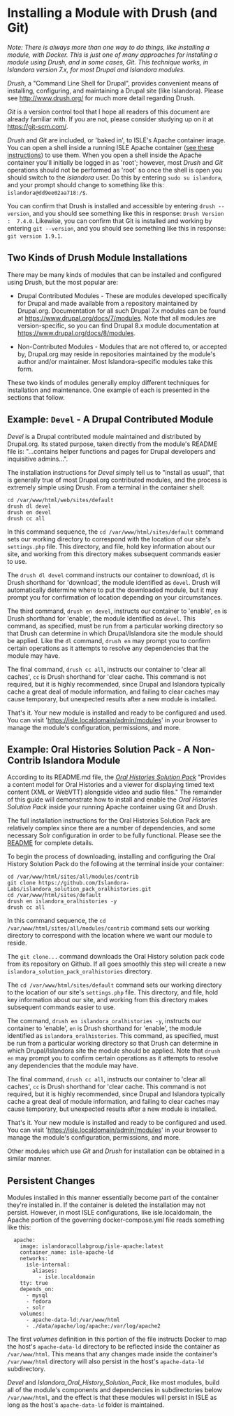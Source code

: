 <!--- PAGE_TITLE --->

# Installing a Module with Drush (and Git)

_Note: There is always more than one way to do things, like installing a module, with Docker.  This is just one of many approaches for installing a module using Drush, and in some cases, Git.  This technique works, in Islandora version 7.x, for most Drupal and Islandora modules._

_Drush_, a "Command Line Shell for Drupal", provides convenient means of installing, configuring, and maintaining a Drupal site (like Islandora).  Please see http://www.drush.org/ for much more detail regarding Drush.

_Git_ is a version control tool that I hope all readers of this document are already familiar with.  If you are not, please consider studying up on it at https://git-scm.com/.

_Drush_ and _Git_ are included, or 'baked in', to ISLE's Apache container image.  You can open a shell inside a running ISLE Apache container ([see these instructions](open-terminal-in-running-container.md)) to use them.  When you open a shell inside the Apache container you'll initially be logged in as 'root'; however, most _Drush_ and _Git_ operations should not be performed as 'root' so once the shell is open you should switch to the _islandora_ user.  Do this by entering `sudo su islandora`, and your prompt should change to something like this: `islandora@dd9ee02aa718:/$`.  

You can confirm that Drush is installed and accessible by entering `drush --version`, and you should see something like this in response: `Drush Version   :  7.4.0`.  Likewise, you can confirm that Git is installed and working by entering `git --version`, and you should see something like this in response: `git version 1.9.1`.

## Two Kinds of Drush Module Installations

There may be many kinds of modules that can be installed and configured using Drush, but the most popular are:

* Drupal Contributed Modules - These are modules developed specifically for Drupal and made available from a repository maintained by Drupal.org.  Documentation for all such Drupal 7.x modules can be found at https://www.drupal.org/docs/7/modules.  Note that all modules are version-specific, so you can find Drupal 8.x module documentation at https://www.drupal.org/docs/8/modules.  

* Non-Contributed Modules - Modules that are not offered to, or accepted by, Drupal.org may reside in repositories maintained by the module's author and/or maintainer.  Most Islandora-specific modules take this form.

These two kinds of modules generally employ different techniques for installation and maintenance.  One example of each is presented in the sections that follow.

## Example: `Devel` - A Drupal Contributed Module
_Devel_ is a Drupal contributed module maintained and distributed by Drupal.org.  Its stated purpose, taken directly from the module's README file is: "...contains helper functions and pages for Drupal developers and inquisitive admins...".

The installation instructions for _Devel_ simply tell us to "install as usual", that is generally true of most Drupal.org contributed modules, and the process is extremely simple using Drush.  From a terminal in the container shell:

```
cd /var/www/html/web/sites/default
drush dl devel
drush en devel
drush cc all
```
In this command sequence, the `cd /var/www/html/sites/default` command sets our working directory to correspond with the location of our site's `settings.php` file.  This directory, and file, hold key information about our site, and working from this directory makes subsequent commands easier to use.

The `drush dl devel` command instructs our container to download, `dl` is Drush shorthand for 'download', the module identified as `devel`.  Drush will automatically determine where to put the downloaded module, but it may prompt you for confirmation of location depending on your circumstances.

The third command, `drush en devel`, instructs our container to 'enable', `en` is Drush shorthand for 'enable', the module identified as `devel`.  This command, as specified, must be run from a particular working directory so that Drush can determine in which Drupal/Islandora site the module should be applied.  Like the `dl` command, `drush en` may prompt you to confirm certain operations as it attempts to resolve any dependencies that the module may have.  

The final command, `drush cc all`, instructs our container to 'clear all caches', `cc` is Drush shorthand for 'clear cache. This command is not required, but it is highly recommended, since Drupal and Islandora typically cache a great deal of module information, and failing to clear caches may cause temporary, but unexpected results after a new module is installed.

That's it.  Your new module is installed and ready to be configured and used.  You can visit 'https://isle.localdomain/admin/modules' in your browser to manage the module's configuration, permissions, and more.

## Example: Oral Histories Solution Pack - A Non-Contrib Islandora Module

According to its README.md file, the [*Oral Histories Solution Pack*](https://github.com/Islandora-Labs/islandora_solution_pack_oralhistories) "Provides a content model for Oral Histories and a viewer for displaying timed text content (XML or WebVTT) alongside video and audio files."  The remainder of this guide will demonstrate how to install and enable the *Oral Histories Solution Pack* inside your running Apache container using Git and Drush.

The full installation instructions for the Oral Histories Solution Pack are relatively complex since there are a number of dependencies, and some necessary Solr configuration in order to be fully functional.  Please see the [README](https://github.com/Islandora-Labs/islandora_solution_pack_oralhistories/blob/7.x/README.md) for complete details.

To begin the process of downloading, installing and configuring the Oral History Solution Pack do the following at the terminal inside your container:

```
cd /var/www/html/sites/all/modules/contrib
git clone https://github.com/Islandora-Labs/islandora_solution_pack_oralhistories.git
cd /var/www/html/sites/default
drush en islandora_oralhistories -y
drush cc all
```

In this command sequence, the `cd /var/www/html/sites/all/modules/contrib` command sets our working directory to correspond with the location where we want our module to reside.  

The `git clone...` command downloads the Oral History solution pack code from its repository on Github. If all goes smoothly this step will create a new `islandora_solution_pack_oralhistories` directory.

The `cd /var/www/html/sites/default` command sets our working directory to the location of our site's `settings.php` file.  This directory, and file, hold key information about our site, and working from this directory makes subsequent commands easier to use.

The command, `drush en islandora_oralhistories -y`, instructs our container to 'enable', `en` is Drush shorthand for 'enable', the module identified as `islandora_oralhistories`.  This command, as specified, must be run from a particular working directory so that Drush can determine in which Drupal/Islandora site the module should be applied.  Note that `drush en` may prompt you to confirm certain operations as it attempts to resolve any dependencies that the module may have.  

The final command, `drush cc all`, instructs our container to 'clear all caches', `cc` is Drush shorthand for 'clear cache. This command is not required, but it is highly recommended, since Drupal and Islandora typically cache a great deal of module information, and failing to clear caches may cause temporary, but unexpected results after a new module is installed.

That's it.  Your new module is installed and ready to be configured and used.  You can visit 'https://isle.localdomain/admin/modules' in your browser to manage the module's configuration, permissions, and more.

Other modules which use _Git_ and _Drush_ for installation can be obtained in a similar manner.

## Persistent Changes

Modules installed in this manner essentially become part of the container they're installed in.  If the container is deleted the installation may not persist.  However, in most ISLE configurations, like isle.localdomain, the Apache portion of the governing docker-compose.yml file reads something like this:

```
  apache:
    image: islandoracollabgroup/isle-apache:latest
    container_name: isle-apache-ld
    networks:
      isle-internal:
        aliases:
          - isle.localdomain
    tty: true
    depends_on:
      - mysql
      - fedora
      - solr
    volumes:
      - apache-data-ld:/var/www/html
      - ./data/apache/log/apache:/var/log/apache2
```

The first _volumes_ definition in this portion of the file instructs Docker to map the host's `apache-data-ld` directory to be reflected inside the container as `/var/www/html`.   This means that any changes made inside the container's `/var/www/html` directory will also persist in the host's `apache-data-ld` subdirectory.

_Devel_ and _Islandora_Oral_History_Solution_Pack_, like most modules, build all of the module's components and dependencies in subdirectories below `/var/www/html`, and the effect is that these modules will persist in ISLE as long as the host's `apache-data-ld` folder is maintained.

